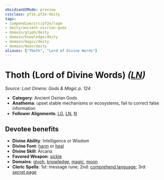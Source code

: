 ```yaml
---
obsidianUIMode: preview
cssclass: pf2e,pf2e-deity
tags:
- compendium/src/pf2e/logm
- deity/ancient-osirian-gods
- domain/glyph/deity
- domain/knowledge/deity
- domain/magic/deity
- domain/moon/deity
aliases: ["Thoth", "Lord of Divine Words"]
---
```

# Thoth (Lord of Divine Words) *([LN](rules/traits/ln-b1.md "Lawful Neutral Alignment Trait"))*  
*Source: Lost Omens: Gods & Magic p. 124*  

- **Category**: Ancient Osirian Gods
- **Anathema**: upset stable mechanisms or ecosystems, fail to correct false information
- **Follower Alignments**: [LG](rules/traits/lg-b1.md "Lawful Good Alignment Trait"), [LN](rules/traits/ln-b1.md "Lawful Neutral Alignment Trait"), [N](rules/traits/n-b1.md "Neutral Alignment Trait")

## Devotee benefits

- **Divine Ability**: Intelligence or Wisdom
- **Divine Font**: [harm](harm.md) or [heal](heal.md)
- **Divine Skill**: Arcana
- **Favored Weapon**: [sickle](sickle.md)
- **Domains**: [glyph](Reference/Compendium/Setting/domains.md#Glyph), [knowledge](Reference/Compendium/Setting/domains.md#Knowledge), [magic](Reference/Compendium/Setting/domains.md#Magic), [moon](Reference/Compendium/Setting/domains.md#Moon)
- **Cleric Spells**: 1st: message rune; 2nd: [comprehend language](comprehend-language.md); 3rd: [secret page](secret-page.md)